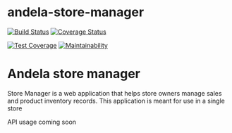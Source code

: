 # andela-store-manager
[![Build Status](https://travis-ci.com/wombolo/andela-store-manager.svg?branch=api_v1)](https://travis-ci.com/wombolo/andela-store-manager)
[![Coverage Status](https://coveralls.io/repos/github/wombolo/andela-store-manager/badge.svg?branch=api_v1)](https://coveralls.io/github/wombolo/andela-store-manager?branch=api_v1)

[![Test Coverage](https://api.codeclimate.com/v1/badges/9a55d63ce9b9eeb3d1c4/test_coverage)](https://codeclimate.com/github/wombolo/andela-store-manager/test_coverage)
[![Maintainability](https://api.codeclimate.com/v1/badges/9a55d63ce9b9eeb3d1c4/maintainability)](https://codeclimate.com/github/wombolo/andela-store-manager/maintainability)


# Andela store manager
Store Manager is a web application that helps store owners manage sales and product inventory records. This application is meant for use in a single store

API usage coming soon